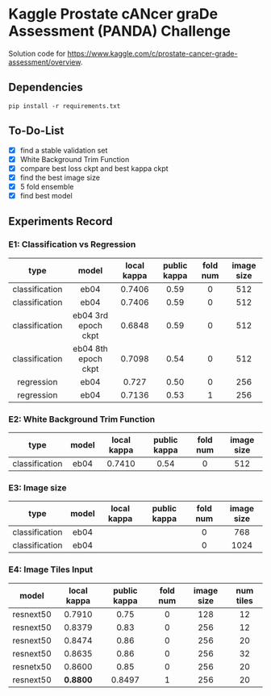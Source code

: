 # Kaggle Prostate cANcer graDe Assessment (PANDA) Challenge 

Solution code for https://www.kaggle.com/c/prostate-cancer-grade-assessment/overview.

## Dependencies
`pip install -r requirements.txt`


## To-Do-List
- [x] find a stable validation set
- [x] White Background Trim Function
- [x] compare best loss ckpt and best kappa ckpt
- [x] find the best image size 
- [x] 5 fold ensemble 
- [x] find best model 

## Experiments Record 

### E1: Classification vs Regression 
| type     |  model  |  local kappa | public kappa  |  fold num | image size |
| :--------: |:--------:| :--------:|:--------:|:--------:|:--------:|
|classification| eb04 | 0.7406 | 0.59 | 0 | 512 |
|classification| eb04 | 0.7406 | 0.59 | 0 | 512 |
|classification| eb04 3rd epoch ckpt | 0.6848 | 0.59 | 0 | 512 | 
|classification| eb04 8th epoch ckpt | 0.7098 | 0.54 | 0 | 512 |
|regression| eb04 | 0.727 | 0.50 | 0 | 256 | 
|regression| eb04 | 0.7136| 0.53 | 1 | 256 |

### E2: White Background Trim Function
| type     |  model  |  local kappa | public kappa  |  fold num | image size |
| :--------: |:--------:| :--------:|:--------:|:--------:|:--------:|
|classification| eb04 | 0.7410 | 0.54 | 0 | 512 |

### E3: Image size
| type     |  model  |  local kappa | public kappa  |  fold num | image size |
| :--------: |:--------:| :--------:|:--------:|:--------:|:--------:|
|classification| eb04 |  |  | 0 | 768 |
|classification| eb04 |  |  | 0 | 1024 |

### E4: Image Tiles Input
|  model  | local kappa | public kappa  |  fold num | image size | num tiles |
|:--------:| :--------:|:--------:|:--------:|:--------:|:--------:|
| resnext50 | 0.7910 | 0.75 | 0 | 128 | 12 |
| resnext50 | 0.8379 | 0.83 | 0 | 256 | 12 | 
| resnext50 | 0.8474 | 0.86 | 0 | 256 | 20 |
| resnext50 | 0.8635|  0.86 | 0 | 256 | 32 |
| resnetx50 | 0.8600 | 0.85 | 0 | 256 | 20 | 
| resnext50 | **0.8800** | 0.8497 | 1 | 256 | 20 | 
